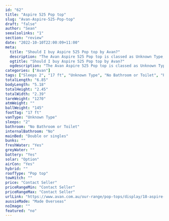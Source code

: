 ```yaml
---
id: "62"
title: "Aspire 525 Pop top"
slug: "Avan-Aspire-525-Pop-top"
draft: "false"
author: "Sean"
seealsolinks: "1"
section: "review"
date: "2022-10-10T22:00:09+11:00"
meta:
  title: "Should I buy Aspire 525 Pop top by Avan?"
  description: "The Avan Aspire 525 Pop top is classed as Unknown Type, and sleeps 2 people. It is Made Overseas and comes in at 17 ft. It generally has No Bathroom or Toilet."
  ogtitle: "Should I buy Aspire 525 Pop top by Avan?"
  ogdescription: "The Avan Aspire 525 Pop top is classed as Unknown Type, and sleeps 2 people. It is Made Overseas and comes in at 17 ft. It generally has No Bathroom or Toilet."
categories: ["Avan"]
tags: ["Sleeps 2", "17 ft", "Unknown Type", "No Bathroom or Toilet", "Pop top", "Price Unknown", "Made Overseas"]
totalLength: "6.85"
bodyLength: "5.18"
totalHeight: "2.45"
totalWidth: "2.39"
tareWeight: "1270"
atmWeight: ""
ballWeight: "145"
footTag: "17 ft"
vanType: "Unknown Type"
sleeps: "2"
bathroom: "No Bathroom or Toilet"
internalBathroom: "No"
mainBed: "Double or singles"
bunks: ""
freshWater: "Yes"
greyWater: ""
battery: "Yes"
solar: "Option"
airCon: "Yes"
hybrid: ""
roofType: "Pop top"
towHitch: ""
price: "Contact Seller"
priceRangeMin: "Contact Seller"
priceRangeMax: "Contact Seller"
urlLink: "https://www.avan.com.au/our-range/pop-tops/display/18-aspire-500-series-pop-top"
aussieMade: "Made Overseas"
noImage: ""
featured: "no"
---
```


